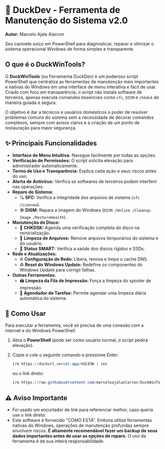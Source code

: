 # 🦆 DuckDev - Ferramenta de Manutenção do Sistema v2.0

**Autor:** Marcelo Ajala Alarcon

Seu canivete suíço em PowerShell para diagnosticar, reparar e otimizar o sistema operacional Windows de forma simples e transparente.

## O que é o DuckWinTools?

O **DuckWinTools** (ou Ferramenta DuckDev) é um poderoso script PowerShell que centraliza as ferramentas de manutenção mais importantes e nativas do Windows em uma interface de menu interativa e fácil de usar. Criado com foco em transparência, o script não instala software de terceiros, apenas executa comandos essenciais como `sfc`, `DISM` e `chkdsk` de maneira guiada e segura.

O objetivo é dar a técnicos e usuários domésticos o poder de resolver problemas comuns do sistema sem a necessidade de decorar comandos complexos, sempre com avisos claros e a criação de um ponto de restauração para maior segurança.

## ✨ Principais Funcionalidades

* **Interface de Menu Intuitiva:** Navegue facilmente por todas as opções.
* **Verificação de Permissões:** O script solicita elevação para administrador automaticamente.
* **Termo de Uso e Transparência:** Explica cada ação e seus riscos antes do uso.
* **Alerta de Antivírus:** Verifica se softwares de terceiros podem interferir nas operações.
* **Reparo do Sistema:**
    * 🔍 **SFC:** Verifica a integridade dos arquivos de sistema (`sfc /scannow`).
    * 🛠️ **DISM:** Repara a imagem do Windows (`DISM /Online /Cleanup-Image /RestoreHealth`).
* **Manutenção de Disco:**
    * 💾 **CHKDSK:** Agenda uma verificação completa do disco na reinicialização.
    * 🧹 **Limpeza de Arquivos:** Remove arquivos temporários do sistema e do usuário.
    * 🧪 **Status SMART:** Verifica a saúde dos discos rígidos e SSDs.
* **Rede e Atualizações:**
    * 🌐 **Configuração de Rede:** Libera, renova e limpa o cache DNS.
    * ♻️ **Reset do Windows Update:** Redefine os componentes do Windows Update para corrigir falhas.
* **Outras Ferramentas:**
    * 🖨️ **Limpeza da Fila de Impressão:** Força a limpeza do spooler de impressão.
    * 📅 **Agendador de Tarefas:** Permite agendar uma limpeza diária automática do sistema.

## 🚀 Como Usar

Para executar a ferramenta, você só precisa de uma conexão com a internet e do Windows PowerShell.

1.  Abra o **PowerShell** (pode ser como usuário normal, o script pedirá elevação).
2.  Copie e cole o seguinte comando e pressione Enter:

    ```powershell
    irm https://duckurl.vercel.app/nGCd3W | iex
    ```
    ou o link direto:
    ```powershell
    irm https://raw.githubusercontent.com/marceloajalaalarcon/DuckWinToolsPower/refs/heads/main/main.ps1 | iex
    ```

## ⚠️ Aviso Importante

- Foi usado um encurtador de link para referenciar melhor, caso queria use o link direto.
- Este software é fornecido "COMO ESTÁ". Embora utilize ferramentas nativas do Windows, operações de manutenção profundas sempre envolvem riscos. **É altamente recomendável fazer um backup de seus dados importantes antes de usar as opções de reparo.** O uso da ferramenta é de sua inteira responsabilidade.
